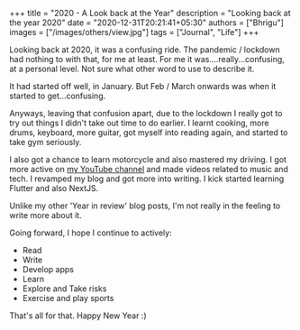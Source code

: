 +++
title = "2020 - A Look back at the Year"
description = "Looking back at the year 2020"
date = "2020-12-31T20:21:41+05:30"
authors = ["Bhrigu"]
images = ["/images/others/view.jpg"]
tags = ["Journal", "Life"]
+++

Looking back at 2020, it was a confusing ride. The pandemic / lockdown had nothing to with that, for me at least. For me it was....really...confusing, at a personal level. Not sure what other word to use to describe it.

It had started off well, in January. But Feb / March onwards was when it started to get...confusing.

Anyways, leaving that confusion apart, due to the lockdown I really got to try out things I didn't take out time to do earlier. I learnt cooking, more drums, keyboard, more guitar, got myself into reading again, and started to take gym seriously.

I also got a chance to learn motorcycle and also mastered my driving. I got more active on [my YouTube channel](https://www.youtube.com/channel/UCqgqCOWlxpYDPH5whE6mb3Q) and made videos related to music and tech. I revamped my blog and got more into writing. I kick started learning Flutter and also NextJS. 

Unlike my other 'Year in review' blog posts, I'm not really in the feeling to write more about it.

Going forward, I hope I continue to actively:
* Read
* Write
* Develop apps
* Learn
* Explore and Take risks
* Exercise and play sports

That's all for that. Happy New Year :)




